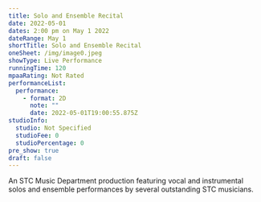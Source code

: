 ```yaml
---
title: Solo and Ensemble Recital
date: 2022-05-01
dates: 2:00 pm on May 1 2022
dateRange: May 1
shortTitle: Solo and Ensemble Recital
oneSheet: /img/image0.jpeg
showType: Live Performance
runningTime: 120
mpaaRating: Not Rated
performanceList:
  performance:
    - format: 2D
      note: ""
      date: 2022-05-01T19:00:55.875Z
studioInfo:
  studio: Not Specified
  studioFee: 0
  studioPercentage: 0
pre_show: true
draft: false
---
```

An STC Music Department production featuring vocal and instrumental solos and ensemble performances by several outstanding STC musicians.
